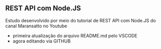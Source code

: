 REST API com Node.JS
---------------------------

Estudo desenvolvido por meio do tutorial de REST API com Node.JS do canal Maransatto no Youtube
- primeira atualização do arquivo README.md pelo VSCODE
- agora editando via GITHUB

